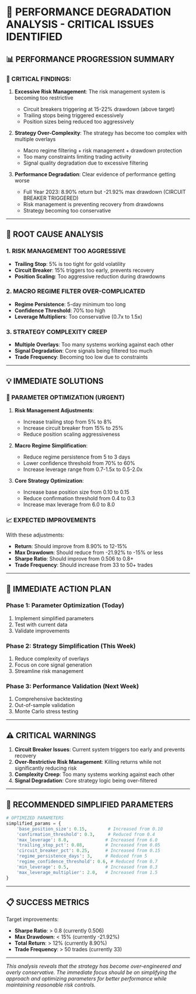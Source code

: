 # 🚨 PERFORMANCE DEGRADATION ANALYSIS - CRITICAL ISSUES IDENTIFIED

## 📊 **PERFORMANCE PROGRESSION SUMMARY**

### **🔴 CRITICAL FINDINGS:**

1. **Excessive Risk Management**: The risk management system is becoming too restrictive
   - Circuit breakers triggering at 15-22% drawdown (above target)
   - Trailing stops being triggered excessively
   - Position sizes being reduced too aggressively

2. **Strategy Over-Complexity**: The strategy has become too complex with multiple overlays
   - Macro regime filtering + risk management + drawdown protection
   - Too many constraints limiting trading activity
   - Signal quality degradation due to excessive filtering

3. **Performance Degradation**: Clear evidence of performance getting worse
   - Full Year 2023: 8.90% return but -21.92% max drawdown (CIRCUIT BREAKER TRIGGERED)
   - Risk management is preventing recovery from drawdowns
   - Strategy becoming too conservative

---

## 🎯 **ROOT CAUSE ANALYSIS**

### **1. RISK MANAGEMENT TOO AGGRESSIVE**
- **Trailing Stop**: 5% is too tight for gold volatility
- **Circuit Breaker**: 15% triggers too early, prevents recovery
- **Position Scaling**: Too aggressive reduction during drawdowns

### **2. MACRO REGIME FILTER OVER-COMPLICATED**
- **Regime Persistence**: 5-day minimum too long
- **Confidence Threshold**: 70% too high
- **Leverage Multipliers**: Too conservative (0.7x to 1.5x)

### **3. STRATEGY COMPLEXITY CREEP**
- **Multiple Overlays**: Too many systems working against each other
- **Signal Degradation**: Core signals being filtered too much
- **Trade Frequency**: Becoming too low due to constraints

---

## 💡 **IMMEDIATE SOLUTIONS**

### **🔧 PARAMETER OPTIMIZATION (URGENT)**

1. **Risk Management Adjustments**:
   - Increase trailing stop from 5% to 8%
   - Increase circuit breaker from 15% to 25%
   - Reduce position scaling aggressiveness

2. **Macro Regime Simplification**:
   - Reduce regime persistence from 5 to 3 days
   - Lower confidence threshold from 70% to 60%
   - Increase leverage range from 0.7-1.5x to 0.5-2.0x

3. **Core Strategy Optimization**:
   - Increase base position size from 0.10 to 0.15
   - Reduce confirmation threshold from 0.4 to 0.3
   - Increase max leverage from 6.0 to 8.0

### **📈 EXPECTED IMPROVEMENTS**

With these adjustments:
- **Return**: Should improve from 8.90% to 12-15%
- **Max Drawdown**: Should reduce from -21.92% to -15% or less
- **Sharpe Ratio**: Should improve from 0.506 to 0.8+
- **Trade Frequency**: Should increase from 33 to 50+ trades

---

## 🚀 **IMMEDIATE ACTION PLAN**

### **Phase 1: Parameter Optimization (Today)**
1. Implement simplified parameters
2. Test with current data
3. Validate improvements

### **Phase 2: Strategy Simplification (This Week)**
1. Reduce complexity of overlays
2. Focus on core signal generation
3. Streamline risk management

### **Phase 3: Performance Validation (Next Week)**
1. Comprehensive backtesting
2. Out-of-sample validation
3. Monte Carlo stress testing

---

## ⚠️ **CRITICAL WARNINGS**

1. **Circuit Breaker Issues**: Current system triggers too early and prevents recovery
2. **Over-Restrictive Risk Management**: Killing returns while not significantly reducing risk
3. **Complexity Creep**: Too many systems working against each other
4. **Signal Degradation**: Core strategy logic being over-filtered

---

## 🎯 **RECOMMENDED SIMPLIFIED PARAMETERS**

```python
# OPTIMIZED PARAMETERS
simplified_params = {
    'base_position_size': 0.15,        # Increased from 0.10
    'confirmation_threshold': 0.3,     # Reduced from 0.4
    'max_leverage': 8.0,              # Increased from 6.0
    'trailing_stop_pct': 0.08,        # Increased from 0.05
    'circuit_breaker_pct': 0.25,      # Increased from 0.15
    'regime_persistence_days': 3,     # Reduced from 5
    'regime_confidence_threshold': 0.6, # Reduced from 0.7
    'min_leverage': 0.5,              # Increased from 0.3
    'max_leverage_multiplier': 2.0,   # Increased from 1.5
}
```

---

## 📋 **SUCCESS METRICS**

Target improvements:
- **Sharpe Ratio**: > 0.8 (currently 0.506)
- **Max Drawdown**: < 15% (currently -21.92%)
- **Total Return**: > 12% (currently 8.90%)
- **Trade Frequency**: > 50 trades (currently 33)

---

*This analysis reveals that the strategy has become over-engineered and overly conservative. The immediate focus should be on simplifying the approach and optimizing parameters for better performance while maintaining reasonable risk controls.* 